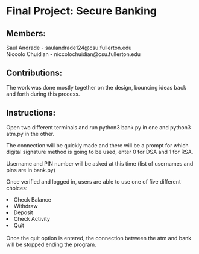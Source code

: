 <h1>Final Project: Secure Banking</h1>  

  <h2>Members:</h2>
<body>Saul Andrade - saulandrade124@csu.fullerton.edu <br />
  Niccolo Chuidian - niccolochuidian@csu.fullerton.edu</body>

<h2>Contributions:</h2>  
<body>The work was done mostly together on the design, bouncing ideas back and forth during this process.</body>
  
<h2>Instructions:</h2> 
<body>
  <p>Open two different terminals and run python3 bank.py in one and python3 atm.py in the other.</p>
  <p>The connection will be quickly made and there will be a prompt for which digital signature method is going to be used, enter 0 for DSA and 1 for RSA.</p>
  <p>Username and PIN number will be asked at this time (list of usernames and pins are in bank.py)</p>
    <p>Once verified and logged in, users are able to use one of five different choices:
      <br>
    <li > Check Balance </li>
    <li> Withdraw </li>
    <li> Deposit </li>
    <li> Check Activity </li>
    <li> Quit </li>
    <br /> Once the quit option is entered, the connection between the atm and bank will be stopped ending the program. 
  </p>
</body>
